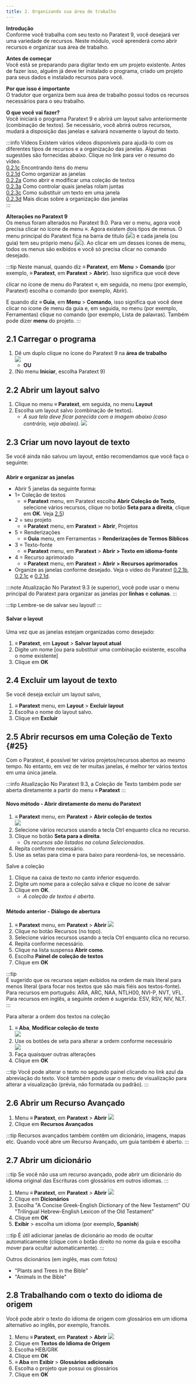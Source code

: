 ```yaml
---
title: 2. Organizando sua área de trabalho
---
```


**Introdução**  
Conforme você trabalha com seu texto no Paratext 9, você desejará ver uma variedade de recursos. Neste módulo, você aprenderá como abrir recursos e organizar sua área de trabalho.

**Antes de começar**  
Você está se preparando para digitar texto em um projeto existente. Antes de fazer isso, alguém já deve ter instalado o programa, criado um projeto para seus dados e instalado recursos para você.

**Por que isso é importante**  
O tradutor que organiza bem sua área de trabalho possui todos os recursos necessários para o seu trabalho.

**O que você vai fazer?**  
Você iniciará o programa Paratext 9 e abrirá um layout salvo anteriormente (combinação de textos). Se necessário, você abrirá outros recursos, mudará a disposição das janelas e salvará novamente o layout do texto.

:::info Vídeos
Existem vários vídeos disponíveis para ajudá-lo com os diferentes tipos de recursos e a organização das janelas. Algumas sugestões são fornecidas abaixo. Clique no link para ver o resumo do vídeo.  
[0.2.1c](https://vimeo.com/manage/videos/749701910) Encontrando itens do menu  
[0.2.1d](https://vimeo.com/manage/videos/439462085) Como organizar as janelas  
[0.2.2a](https://vimeo.com/manage/videos/463171746) Como abrir e modificar uma coleção de textos  
[0.2.3a](https://vimeo.com/manage/videos/445682613) Como controlar quais janelas rolam juntas  
[0.2.3c](https://vimeo.com/manage/videos/442855994) Como substituir um texto em uma janela  
[0.2.3d](https://vimeo.com/manage/videos/451627553) Mais dicas sobre a organização das janelas  
:::

**Alterações no Paratext 9**  
Os menus foram alterados no Paratext 9.0. Para ver o menu, agora você precisa clicar no ícone de menu ≡. Agora existem dois tipos de menus. O menu principal do Paratext fica na barra de título (![](../media/a7c437f2736cb28b0dff7abd780f5f94.png)) e cada janela (ou guia) tem seu próprio menu (![](../media/65ab77824a1e025fac1bf88feb6ba66f.png)). Ao clicar em um desses ícones de menu, todos os menus são exibidos e você só precisa clicar no comando desejado.

:::tip
Neste manual, quando diz **≡ Paratext**, em **Menu** \> **Comando** (por exemplo, **≡ Paratext**, em **Paratext** \> **Abrir**). Isso significa que você deve

 clicar no ícone de menu do Paratext ≡, em seguida, no menu (por exemplo, Paratext) escolha o comando (por exemplo, Abrir).

E quando diz **≡ Guia**, em **Menu** \> **Comando**, isso significa que você deve clicar no ícone de menu da guia e, em seguida, no menu (por exemplo, Ferramentas) clique no comando (por exemplo, Lista de palavras). Também pode dizer **menu** do projeto.
:::


## 2.1 Carregar o programa

1. Dê um duplo clique no ícone do Paratext 9 na **área de trabalho**  
   ![](../media/b2697bb533e7765029252c8d51301dc9.png)
   - **OU**
2. (No menu **Iniciar**, escolha Paratext 9)

## 2.2 Abrir um layout salvo

1. Clique no menu **≡ Paratext**, em seguida, no menu **Layout**
2. Escolha um layout salvo (combinação de textos).
   - *A sua tela deve ficar parecida com a imagem abaixo (caso contrário, veja abaixo).* ![](../media/04940ad26e529e9718ce606e1fbda153.png)

## 2.3 Criar um novo layout de texto

Se você ainda não salvou um layout, então recomendamos que você faça o seguinte:

#####

**Abrir e organizar as janelas**

- Abrir 5 janelas da seguinte forma:
- 1= Coleção de textos
  - **≡ Paratext** menu, em Paratext escolha **Abrir Coleção de Texto**, selecione vários recursos, clique no botão **Seta para a direita**, clique em **OK**. Veja [2.5](/Manual-de-Treinamento/02-Estágio-1/2.OD.md#25))
- 2 = seu projeto
  - **≡ Paratext** menu, em **Paratext** \> **Abrir**, Projetos
- 5 = Renderizações
  - **≡ Guia** menu, em Ferramentas \> **Renderizações de Termos Bíblicos**
- 3 = Texto-fonte
  - **≡ Paratext** menu, em **Paratext** \> **Abrir \> Texto em idioma-fonte**
- 4 = Recurso aprimorado
  - **≡ Paratext** menu, em **Paratext** \> **Abrir \> Recursos aprimorados**
- Organize as janelas conforme desejado. Veja o vídeo do Paratext [0.2.1b](https://vimeo.com/manage/videos/439411463), [0.2.1c](https://vimeo.com/manage/videos/749701910) e [0.2.1d](https://vimeo.com/manage/videos/439462085).

:::note Atualização
No Paratext 9.3 (e superior), você pode usar o menu principal do Paratext para organizar as janelas por **linhas** e **colunas**.
:::

:::tip
Lembre-se de salvar seu layout!
:::

#### Salvar o layout

Uma vez que as janelas estejam organizadas como desejado:

1. **≡ Paratext**, em **Layout** \> **Salvar layout atual**
2. Digite um nome [ou para substituir uma combinação existente, escolha o nome existente]
3. Clique em **OK**

## 2.4 Excluir um layout de texto

Se você deseja excluir um layout salvo,

1. **≡ Paratext** menu, em **Layout** \> **Excluir layout**
2. Escolha o nome do layout salvo.
3. Clique em **Excluir**

## 2.5 Abrir recursos em uma Coleção de Texto {#25}

Com o Paratext, é possível ter vários projetos/recursos abertos ao mesmo tempo. No entanto, em vez de ter muitas janelas, é melhor ter vários textos em uma única janela.

:::info Atualização
No Paratext 9.3, a Coleção de Texto também pode ser aberta diretamente a partir do menu **≡ Paratext**
:::

#### Novo método - Abrir diretamente do menu do Paratext

1. **≡ Paratext** menu, em **Paratext** \> **Abrir coleção de textos**  
   ![](../media/OpenTextCol.png)
2. Selecione vários recursos usando a tecla Ctrl enquanto clica no recurso.
3. Clique no botão **Seta para a direita**.
   - *Os recursos são listados na coluna Selecionados*.
4. Repita conforme necessário.
5. Use as setas para cima e para baixo para reordená-los, se necessário.

Salve a coleção

1. Clique na caixa de texto no canto inferior esquerdo.
2. Digite um nome para a coleção salva e clique no ícone de salvar
3. Clique em **OK**.
   - *A coleção de textos é aberta*.

#####

#### Método anterior - Diálogo de abertura

1. **≡ Paratext** menu, em **Paratext** \> **Abrir** ![](../media/OpenText.en.png)
2. Clique no botão Recursos (no topo).
3. Selecione vários recursos usando a tecla Ctrl enquanto clica no recurso.
4. Repita conforme necessário.
5. Clique na lista suspensa **Abrir como**.
6. Escolha **Painel de coleção de textos**
7. Clique em **OK**

:::tip  
É sugerido que os recursos sejam exibidos na ordem de mais literal para menos literal (para focar nos textos que são mais fiéis aos textos-fonte). Para recursos em português: ARA, ARC, NAA, NTLH00, NVI-P, NVT, VFL. Para recursos em inglês, a seguinte ordem é sugerida: ESV, RSV, NIV, NLT.
:::


Para alterar a ordem dos textos na coleção

1. **≡ Aba**, **Modificar coleção de texto**  
   ![](../media/a356ed446662b836196dfcc07a8847b1.png)
2. Use os botões de seta para alterar a ordem conforme necessário  
   ![](../media/52dd938c6ab8c8d2d540e062c9848466.png)
3. Faça quaisquer outras alterações
4. Clique em **OK**

:::tip
Você pode alterar o texto no segundo painel clicando no link azul da abreviação do texto. Você também pode usar o menu de visualização para alterar a visualização (prévia, não formatada ou padrão).
:::

#####

## 2.6 Abrir um Recurso Avançado

1. Menu **≡ Paratext**, em **Paratext** \> **Abrir** ![](../media/952eee9519e0b51a2f4c65c541b00845.png)
2. Clique em **Recursos Avançados**

:::tip
Recursos avançados também contêm um dicionário, imagens, mapas etc. Quando você abre um Recurso Avançado, um guia também é aberto.
:::

#####

## 2.7 Abrir um dicionário

:::tip
Se você não usa um recurso avançado, pode abrir um dicionário do idioma original das Escrituras com glossários em outros idiomas.
:::

1. Menu **≡ Paratext**, em **Paratext** \> **Abrir** ![](../media/24e00b1d05ecbd259476304fbe830e92.png)
2. Clique em **Dicionários**
3. Escolha "A Concise Greek-English Dictionary of the New Testament" OU "Trilingual Hebrew-English Lexicon of the Old Testament"
4. Clique em **OK**
5. **Exibir** \> escolha um idioma (por exemplo, **Spanish**)

:::tip
É útil adicionar janelas de dicionário ao modo de ocultar automaticamente (clique com o botão direito no nome da guia e escolha mover para ocultar automaticamente).
:::

Outros dicionários (em inglês, mas com fotos)

- "Plants and Trees in the Bible"
- "Animals in the Bible"

## 2.8 Trabalhando com o texto do idioma de origem

Você pode abrir o texto do idioma de origem com glossários em um idioma alternativo ao inglês, por exemplo, francês.

1. Menu **≡ Paratext**, em **Paratext** \> **Abrir** ![](../media/fc13d7ce221e68b16bd8260ae130c598.png)
2. Clique em **Textos do Idioma de Origem**
3. Escolha HEB/GRK
4. Clique em **OK**
5. **≡ Aba** em **Exibir** \> **Glossários adicionais**
6. Escolha o projeto que possui os glossários
7. Clique em **OK**
